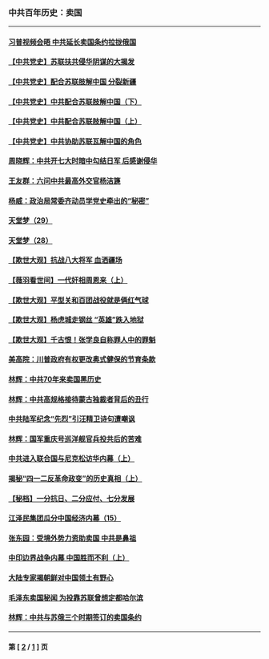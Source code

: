 ### 中共百年历史：卖国
---
#### [习普视频会晤 中共延长卖国条约拉拢俄国](../../pages/nf1176117/n13060971.md?09140430) 
#### [【中共党史】苏联扶共侵华阴谋的大揭发](../../pages/nf1176117/n13056050.md?09140430) 
#### [【中共党史】配合苏联肢解中国 分裂新疆](../../pages/nf1176117/n13040700.md?09140430) 
#### [【中共党史】中共配合苏联肢解中国（下）](../../pages/nf1176117/n13035660.md?09140430) 
#### [【中共党史】中共配合苏联肢解中国（上）](../../pages/nf1176117/n13030262.md?09140430) 
#### [【中共党史】中共协助苏联瓦解中国的角色](../../pages/nf1176117/n13018109.md?09140430) 
#### [周晓辉：中共开七大时暗中勾结日军 后感谢侵华](../../pages/nf1176117/n12921960.md?09140430) 
#### [王友群：六问中共最高外交官杨洁篪](../../pages/nf1176117/n12836495.md?09140430) 
#### [杨威：政治局常委齐动员学党史牵出的“秘密”](../../pages/nf1176117/n12764642.md?09140430) 
#### [天堂梦（29）](../../pages/nf1176117/n12408465.md?09140430) 
#### [天堂梦（28）](../../pages/nf1176117/n12408309.md?09140430) 
#### [【欺世大观】抗战八大将军 血洒疆场](../../pages/nf1176117/n12357044.md?09140430) 
#### [【薇羽看世间】一代奸相周恩来（上）](../../pages/nf1176117/n12401109.md?09140430) 
#### [【欺世大观】平型关和百团战役就是俩红气球](../../pages/nf1176117/n12359157.md?09140430) 
#### [【欺世大观】杨虎城走钢丝 “英雄”跌入地狱](../../pages/nf1176117/n12358840.md?09140430) 
#### [【欺世大观】千古恨！张学良自称罪人中的罪魁](../../pages/nf1176117/n12358629.md?09140430) 
#### [美高院：川普政府有权更改奥式健保的节育条款](../../pages/nf1176117/n12242171.md?09140430) 
#### [林辉：中共70年来卖国黑历史](../../pages/nf1176117/n11552181.md?09140430) 
#### [林辉：中共高规格接待蒙古独裁者背后的丑行](../../pages/nf1176117/n11225005.md?09140430) 
#### [中共陆军纪念“先烈”引汪精卫诗句遭嘲讽](../../pages/nf1176117/n11153345.md?09140430) 
#### [林辉：国军重庆号巡洋舰官兵投共后的苦难](../../pages/nf1176117/n10997801.md?09140430) 
#### [中共进入联合国与尼克松访华内幕（上）](../../pages/nf1176117/n10138788.md?09140430) 
#### [揭秘“四一二反革命政变”的历史真相（上）](../../pages/nf1176117/n9996650.md?09140430) 
#### [【秘档】一分抗日、二分应付、七分发展](../../pages/nf1176117/n9331484.md?09140430) 
#### [江泽民集团瓜分中国经济内幕（15）](../../pages/nf1176117/n9268584.md?09140430) 
#### [张东园：受境外势力资助卖国 中共是鼻祖](../../pages/nf1176117/n9272480.md?09140430) 
#### [中印边界战争内幕 中国胜而不利（上）](../../pages/nf1176117/n9252458.md?09140430) 
#### [大陆专家揭朝鲜对中国领土有野心](../../pages/nf1176117/n9074056.md?09140430) 
#### [毛泽东卖国秘闻 为投靠苏联曾想定都哈尔滨](../../pages/nf1176117/n9058631.md?09140430) 
#### [林辉：中共与苏俄三个时期签订的卖国条约](../../pages/nf1176117/n9036062.md?09140430) 

---
#### 第 [ [2](./2.md?09140430) / [1](./1.md?09140430) ] 页
